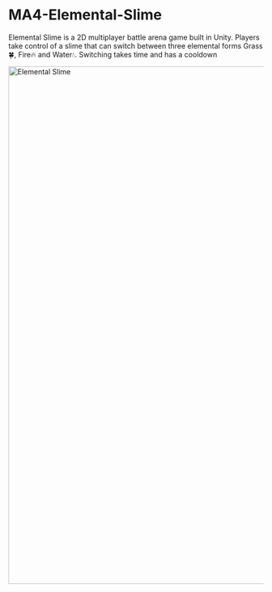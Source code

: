 # MA4-Elemental-Slime
Elemental Slime is a 2D multiplayer battle arena game built in Unity. Players take control of a slime that can switch between three elemental forms Grass🍀, Fire🔥 and Water💧. Switching takes time and has a cooldown


<img width="1024" height="1024" alt="Elemental Slime" src="https://github.com/user-attachments/assets/1f281911-9b85-4a48-b235-c19ddfabbf89" />
